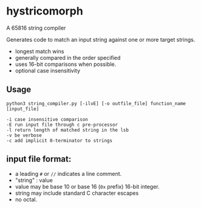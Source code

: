 # hystricomorph

A 65816 string compiler

Generates code to match an input string against one or more target strings.

* longest match wins
* generally compared in the order specified
* uses 16-bit comparisons when possible.
* optional case insensitivity

## Usage

    python3 string_compiler.py [-ilvE] [-o outfile_file] function_name [input_file]

    -i case insensitive comparison
    -E run input file through c pre-processor
    -l return length of matched string in the lsb
    -v be verbose
    -c add implicit 0-terminator to strings

## input file format:

* a leading `#` or `//` indicates a line comment.
* "string" : value
* value may be base 10 or base 16 (`0x` prefix) 16-bit integer.
* string may include standard C character escapes
* no octal.
